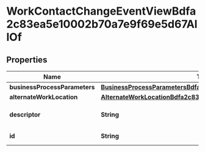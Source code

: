 

# WorkContactChangeEventViewBdfa2c83ea5e10002b70a7e9f69e5d67AllOf


## Properties

| Name | Type | Description | Notes |
|------------ | ------------- | ------------- | -------------|
|**businessProcessParameters** | [**BusinessProcessParametersBdfa2c83ea5e10002b873037350f5d6c**](BusinessProcessParametersBdfa2c83ea5e10002b873037350f5d6c.md) |  |  [optional] |
|**alternateWorkLocation** | [**AlternateWorkLocationBdfa2c83ea5e10002b70a80a153e5d68**](AlternateWorkLocationBdfa2c83ea5e10002b70a80a153e5d68.md) |  |  [optional] |
|**descriptor** | **String** | A preview of the instance |  [optional] |
|**id** | **String** | Id of the instance |  [optional] |



